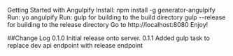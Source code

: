 Getting Started with Angulpify
Install: npm install -g generator-angulpify
Run: yo angulpify
Run:
gulp for building to the build directory
gulp --release for building to the release directory
Go to http://localhost:8080
Enjoy!

##Change Log
0.1.0 Initial release onto server. 
0.1.1 Added gulp task to replace dev api endpoint with release endpoint
